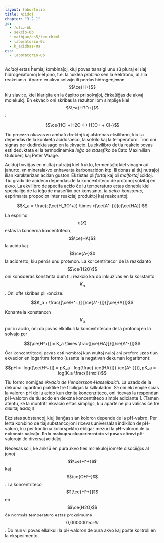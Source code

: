 ```yaml
---
layout: laborfolio
title: Acidoj
chapter: "3.2.1"
js:
  - folio-0b
  - sekcio-0b 
  - mathjax/es5/tex-chtml
  - laboratorio-0c
  - k_acidbaz-0a
css:
  - laboratorio-0b
---
```

<!--

https://de.wikipedia.org/wiki/S%C3%A4urekonstante
https://de.wikipedia.org/wiki/Universalindikator
https://en.wikipedia.org/wiki/Universal_indicator
https://www.aqion.de/site/ph-tabelle-saeuren
https://www.hoffmeister.it/index.php/chemiebuch-anorganik/232-freies-lehrbuch-anorganische-chemie-24-saeure-base-gleichgewichte

http://www.ewt-wasser.de/de/wissen/konzentrationsangaben-einheitenumrechnung.html
https://dieklugeeule.com/wie-berechnet-man-den-ph-wert-von-hcl/

-->


<!--

- gusto
- protonoj hidrogenitaj en akva solvaĵo -> reakcio kun akvo...(?)
- mezureblo per kolorŝanĝo
- koncentriteco / logaritma skalo: pH7: H+ 0,000001 mol/l 
- akvo: H2O(l) + H2O(l) -> H+(aq) + OH-(aq)
          H+(aq) = akvigita/hidratigita jono (vd. solvaĵoj), oni skribas ofte kiel oksonium/hidronium H3O+
   
-->

*Acidoj* estas ĥemiaj kombinaĵoj, kiuj povas transigi unu aŭ pluraj el siaj hidrogenatomoj kiel jono, t.e. la nuklea *protono* sen la elektrono, al alia reakcianto. Aparte en akva solvaĵo ili perdas hidrogenjonon $$\ce{H+}$$ kiu siavice, kiel klarigita en la ĉapitro pri [solvaĵoj](solvajho), ĉirkaŭiĝas de akvaj molekuloj. En ekvacio oni skribas la rezulton iom simplige kiel $$\ce{H3O+}$$:

$$\ce{HCl + H2O <-> H3O+ + Cl-}$$

Tiu procezo okazas en ambaŭ direktoj kaj alstrebas ekvilibron, kiu i.a. dependas de la konkreta acidospeco, la solvilo kaj la temperaturo. Tion oni signas per dudirekta sago en la ekvacio. La ekvilibro de tia reakcio povas esti deduktata el la termodinamika *leĝo de masefiko* de Cato Maximilian Guldberg kaj Peter Waage.

Acidoj troviĝas en multaj nutraĵoj kiel frukto, fermentaĵoj kiel vinagro aŭ jahurto, en mineralakvo enhavanta karbonacidon ktp. Ili donas al tiuj nutraĵoj ilian karakterizan acidan guston. Ekzistas pli *fortaj* kaj pli *malfortaj* acidoj. Tiu grado de acideco dependas de la koncentriteco de protonoj solvitaj en akvo. La ekvilibro de specifa acido ĉe iu temperaturo estas donebla kiel specialiĝo de la leĝo de masefiko per konstanto, la *acido-konstanto*, esprimanta propocion inter reakciaj produktoj kaj reakciantoj:

$$K_a = \frac{c(\ce{H_3O^+}) \times c(\ce{A^-})}{c(\ce{HA})}$$

La esprimo $$c(X)$$ estas la koncerna koncentriteco, $$\ce{HA}$$ la acido kaj $$\ce{A-}$$ la acidresto, kiu perdis unu protonon. La koncentritecon de la reakcianto $$\ce{H2O}$$ oni konsideras konstanta dum tiu reakcio kaj do inkluzivas en la konstanto $$K_a$$. Oni ofte skribas pli koncize:

$$K_a = \frac{[\ce{H^+}] [\ce{A^-}]}{[\ce{HA}]}$$

Konante la konstancon $$K_a$$ por iu acido, oni do povas elkalkuli la koncentritecon de la protonoj en la solvaĵo per

$$[\ce{H^+}] = K_a \times \frac{[\ce{HA}]}{[\ce{A^-}]}$$

Ĉar koncentritecoj povas esti nombroj kun multaj nuloj oni prefere uzas tiun ekvacion en logaritma formo (uzante la negativan dekuman logaritmon):

$$pH = -log([\ce{H^+}]) = pK_a - log(\frac{[\ce{HA}]}{[\ce{A^-}]}), pK_a = -log(K_a \frac{l}{mol})$$

Tiu formo nomiĝas *ekvacio de Hendersson-Hasselbalch*. La uzado de la dekuma logaritmo praktike tre faciligas la kalkuladon. Se oni ekzemple scias la valoron pH de iu acido kun donita koncentriteco, oni ricevas la respondan pH-valoron de tiu acido en dekona koncentriteco simple adiciante 1. (Tamen atentu, ke la montrita ekvacio estas simpligo, kiu aparte ne plu validas ĉe tre diluitaj acidoj!)

Ekzistas substancoj, kiuj ŝanĝas sian koloron depende de la pH-valoro. Per lerta kombino de tiaj substancoj oni ricevas universalan indikilon de pH-valoro, kiu per kontinua kolorspektro ebligas mezuri la pH-valoron de iu nekonata solvaĵo. En la malsupra eksperimenteto vi povas eltrovi pH-valorojn de diversaj acidaĵoj.

Necesas scii, ke ankaŭ en pura akvo ties molekuloj iomete disociiĝas al jonoj $$\ce{H^+}$$ kaj $$\ce{OH^-}$$. La koncentriteco $$[\ce{H^+}]$$ en $$\ce{H2O}$$ ĉe normala temperaturo estas proksimume $$0,0000001mol/l$$. Do nun vi povas elkalkuli la pH-valoron de pura akvo kaj poste kontroli en la eksperimento.

<script>
  let lab; // la laboratorio kaj iloj
  let provtubo; // provtubo kun la acido
  let bastono; // la vitra bastono por fari la pH-provon
  let indikilo; // la pH-indikilo
  let substanco = "H₂O"; // la elektita substanco
  const ALTO = 240;
  const LARĜO = 300;

  substancoj = {
    citronsuko: [2,"hsl(59, 82%, 61%)",.8],
    kolao: [4,"hsl(15, 85%, 12%)",.8],
    vinagro: [3,"hsl(100, 90%, 80%",.3],
    stomaksuko: [1.4,"hsl(100, 90%, 80%",.7],
    mineralakvo: [5,"hsl(270, 20%, 80%",.2],
    lakto: [6,"hsl(60 90% 99%)",.95],
    salivo: [6,"hsl(270, 10%, 100%)",.5],
    "H₂O": [7,"hsl(270, 20%, 90%)",.2],
    citronlimonado: [3,"hsl(60, 80%, 70%)",.3],
    acidlakto: [5,"hsl(60 90% 95%)",.95],
    "HCl 0,1 mol/l": [1.08,"hsl(270, 20%, 90%)",.2],
    "HCl 0,01 mol/l": [2.04,"hsl(270, 20%, 90%)",.2],
    "HCl 0,001 mol/l": [3.01,"hsl(270, 20%, 90%)",.2],
    "HCl 0,0001 mol/l": [4,"hsl(270, 20%, 90%)",.2],
    "HCl 0,00001 mol/l": [5,"hsl(270, 20%, 90%)",.2],
  }

  function substanc_elekto(subst) {
    // plenigu la glason
    substanco = subst;
    const ecoj = substancoj[subst];
    const enhavo = ĝi("#_glaso_provtubo_enhavo .likvo") || ĝi("#_glaso_provtubo_enhavo .__subst");
    Lab.a(enhavo,{class: "__subst", fill: ecoj[1], "fill-opacity": ecoj[2]});    
    // ĉe mineralakvo / limonado aldonu vezikojn
    forigu("#vezikoj");
    if (subst == "citronlimonado" || subst == "mineralakvo" || subst == "kolao") {
      vezikoj();
    }
    
    indikilo.makulo(7,true); // true: forigu la makulon
    lab.movu(bastono,"B1");

  }

  function pHprovo() {
    lab.movu(bastono,"B2");
    const ecoj = substancoj[substanco];
    indikilo.makulo(ecoj[0]);
    console.log(`${substanco}, pH: ${ecoj[0]}`);
  }

  function vezikoj() {
    const lalto = 1/6 * 150;
    // ni uzas "falaĵo"-n por leviĝantaj vezikoj, tial supro estu 0 kaj faldistanco negativa!
    const v1 = { id: "veziko", klasoj: "", n: 12, daŭro: 1, supro: 0, alto: 15, faldistanco: -lalto, videblo: 1.0 };
    const v2 = { id: "veziko", klasoj: "", n: 10, daŭro: 5, aperdaŭro: 3, supro: 0, alto: 20, faldistanco: -lalto, videblo: 1.0 };

    const limigo = provtubo.enhavlimigo("path.__subst");
    veziketoj = Lab.falaĵo("vezikoj","vezikoj",
        v1, v2, limigo, 25, lalto);
    provtubo.enhavo(veziketoj,true);  // aldonu vezikojn al jama likvo

    for (const a of ĉiuj("#vezikoj animate")) {
      a.beginElement();
    }
    for (const am of ĉiuj("#vezikoj animateMotion")) {
      Lab.a(am,{
        repeatCount: "indefinite",
        fill: "remove"
      });
      am.beginElement();
    }
  }

  lanĉe(()=>{
    lab = new Laboratorio(ĝi("#eksperimento"),"fono",LARĜO,ALTO+10);
    lab.difinoj().append(
      Lab.e("circle",{
        id: "veziko",
        class: "veziko",
        r: 0.8
      })
    );

    // pH-indikilon maldekstre
    indikilo = Lab.indikilo();
    lab.metu(indikilo,{id: "maldekstre", x:(LARĜO)/2-80, y:ALTO-50});

    // vitra bastono unue por ke ĝi aperu "en" la provtubo
    bastono = Lab.bastono("bastono");
    lab.metu(bastono,{id: "B1", x:(LARĜO)/2+8+40, y:ALTO});
    lab.nova_loko({id: "B2", x:(LARĜO)/2, y:ALTO});

    // metu provtubon en la mezon
    provtubo = Lab.provtubo("provtubo",1/6); // enhavo (1/6*150)
    lab.metu(provtubo,{id: "tablo", x:(LARĜO)/2+40, y:ALTO-5});

    // ni faru pH-provon se uzanto klakas ie
    // sur bastonon, provtubon aŭ pH-indikilon
    lab.klak_reago(bastono,pHprovo);
    lab.klak_reago(provtubo,pHprovo);
    lab.klak_reago(indikilo,pHprovo);

    // elekteblaj substancoj
    const btn_w = 70; btn_h = 16; 
    let dk_y = 10, md_y = 10;

    for (s of Object.keys(substancoj)) { 
      let btn;     
      if (s.startsWith("H")) {
        btn = lab.butono(s,-10,md_y,btn_w+20,btn_h);
        md_y += btn_h + 4;
      } else {
        btn = lab.butono(s,LARĜO-btn_w+10,dk_y,btn_w,btn_h);
      dk_y += btn_h + 4;
      }       
        
      lab.klak_reago({g: btn},(btn) => {
        const subst = btn.g.textContent;
        // forigu klason .premita de antaŭa butono...
        for (const b of ĉiuj("#eksperimento .butono")) {
          b.classList.remove("premita");
        }
        // montru nun elektitan substancon kaj butonon
        btn.g.classList.add("premita");
        substanc_elekto(subst);
      });
    }

  });

</script>

<svg id="eksperimento"
    version="1.1" 
    xmlns="http://www.w3.org/2000/svg" 
    xmlns:xlink="http://www.w3.org/1999/xlink" width="100%" viewBox="-10 -10 320 260">
 <style type="text/css">
    <![CDATA[
      .likvo {
        display: none;
      }
      .veziko {
        fill: url(#vitro);
        stroke: black;
        stroke-width: 0.2;
      }
      .butono.premita rect {
        fill: #004b4b;
      }
    ]]>
  </style>
</svg>
